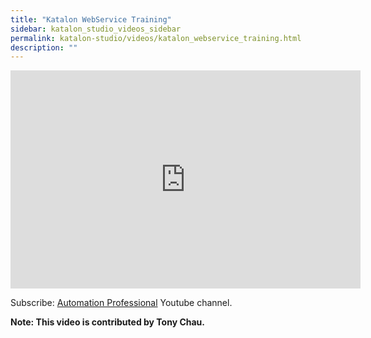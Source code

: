 ```yaml
---
title: "Katalon WebService Training"
sidebar: katalon_studio_videos_sidebar
permalink: katalon-studio/videos/katalon_webservice_training.html
description: ""
---
```

<iframe width="560" height="349" src="https://www.youtube.com/embed/_eu01D0Mzn0?autoplay=1" frameborder="0" allowfullscreen="allowfullscreen">&nbsp;</iframe>

Subscribe: [Automation Professional](https://www.youtube.com/channel/UCrrU5Zyyj7HcLPDKyTA1a-g/playlists) Youtube channel.

**Note: This video is contributed by Tony Chau.**